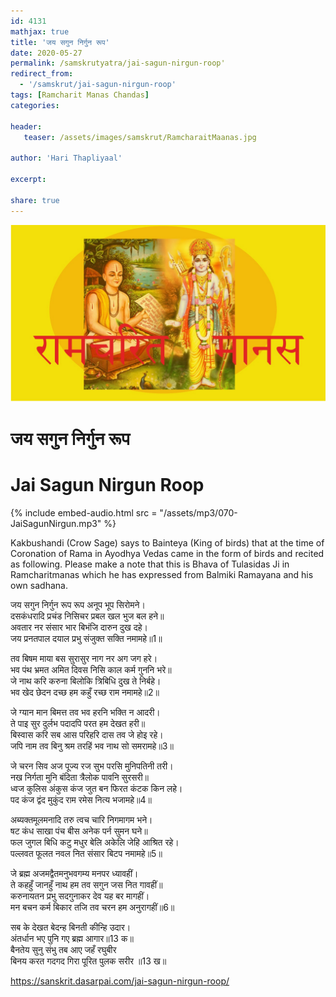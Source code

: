 ```yaml
---    
id: 4131    
mathjax: true    
title: 'जय सगुन निर्गुन रूप'    
date: 2020-05-27    
permalink: /samskrutyatra/jai-sagun-nirgun-roop'
redirect_from: 
  - '/samskrut/jai-sagun-nirgun-roop'
tags: [Ramcharit Manas Chandas]    
categories:    
    
header:    
   teaser: /assets/images/samskrut/RamcharaitMaanas.jpg    
    
author: 'Hari Thapliyaal'    
    
excerpt:    
    
share: true    
---    
```

    
![](/assets/images/samskrut/RamcharaitMaanas.jpg)    
    
# जय सगुन निर्गुन रूप    
# Jai Sagun Nirgun Roop    
    
{% include embed-audio.html src = "/assets/mp3/070-JaiSagunNirgun.mp3" %}     
    
    
Kakbushandi (Crow Sage) says to Bainteya (King of birds) that at the time of Coronation of Rama in Ayodhya Vedas came in the form of birds and recited as following. Please make a note that this is Bhava of Tulasidas Ji in Ramcharitmanas which he has expressed from Balmiki Ramayana and his own sadhana.    
    
जय सगुन निर्गुन रूप रूप अनूप भूप सिरोमने।    
दसकंधरादि प्रचंड निसिचर प्रबल खल भुज बल हने॥    
अवतार नर संसार भार बिभंजि दारुन दुख दहे।    
जय प्रनतपाल दयाल प्रभु संजुक्त सक्ति नमामहे॥1॥    
    
तव बिषम माया बस सुरासुर नाग नर अग जग हरे।    
भव पंथ भ्रमत अमित दिवस निसि काल कर्म गुननि भरे॥    
जे नाथ करि करुना बिलोकि त्रिबिधि दुख ते निर्बहे।    
भव खेद छेदन दच्छ हम कहुँ रच्छ राम नमामहे॥2॥    
    
जे ग्यान मान बिमत्त तव भव हरनि भक्ति न आदरी।    
ते पाइ सुर दुर्लभ पदादपि परत हम देखत हरी॥    
बिस्वास करि सब आस परिहरि दास तव जे होइ रहे।    
जपि नाम तव बिनु श्रम तरहिं भव नाथ सो समरामहे॥3॥    
    
जे चरन सिव अज पूज्य रज सुभ परसि मुनिपतिनी तरी।    
नख निर्गता मुनि बंदिता त्रैलोक पावनि सुरसरी॥    
ध्वज कुलिस अंकुस कंज जुत बन फिरत कंटक किन लहे।    
पद कंज द्वंद मुकुंद राम रमेस नित्य भजामहे॥4॥    
    
अब्यक्तमूलमनादि तरु त्वच चारि निगमागम भने।    
षट कंध साखा पंच बीस अनेक पर्न सुमन घने॥    
फल जुगल बिधि कटु मधुर बेलि अकेलि जेहि आश्रित रहे।    
पल्लवत फूलत नवल नित संसार बिटप नमामहे॥5॥    
    
जे ब्रह्म अजमद्वैतमनुभवगम्य मनपर ध्यावहीं।    
ते कहहुँ जानहुँ नाथ हम तव सगुन जस नित गावहीं॥    
करुनायतन प्रभु सदगुनाकर देव यह बर मागहीं।    
मन बचन कर्म बिकार तजि तव चरन हम अनुरागहीं॥6॥    
    
सब के देखत बेदन्ह बिनती कीन्हि उदार।    
अंतर्धान भए पुनि गए ब्रह्म आगार॥13 क॥    
बैनतेय सुनु संभु तब आए जहँ रघुबीर    
बिनय करत गदगद गिरा पूरित पुलक सरीर ॥13 ख॥    
    
https://sanskrit.dasarpai.com/jai-sagun-nirgun-roop/